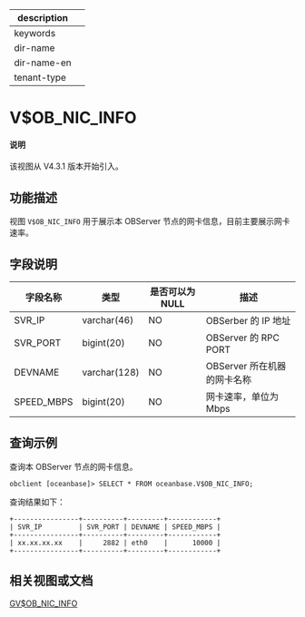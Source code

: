 |description||
|---|---|
|keywords||
|dir-name||
|dir-name-en||
|tenant-type||

# V$OB_NIC_INFO

<main id="notice" type='explain'>
<h4>说明</h4>
<p>该视图从 V4.3.1 版本开始引入。</p>
</main>

## 功能描述

视图 `V$OB_NIC_INFO` 用于展示本 OBServer 节点的网卡信息，目前主要展示网卡速率。

## 字段说明

| **字段名称** | **类型** | **是否可以为 NULL** | **描述** |
| ------------ | ------- | ------------------- | -------- |
| SVR_IP     | varchar(46)  | NO   | OBSerber 的 IP 地址    |
| SVR_PORT   | bigint(20)   | NO   | OBServer 的 RPC PORT    |
| DEVNAME    | varchar(128) | NO   | OBServer 所在机器的网卡名称     |
| SPEED_MBPS | bigint(20)   | NO   | 网卡速率，单位为 Mbps     |

## 查询示例

查询本 OBServer 节点的网卡信息。

```shell
obclient [oceanbase]> SELECT * FROM oceanbase.V$OB_NIC_INFO;
```

查询结果如下：

```shell
+----------------+----------+---------+------------+
| SVR_IP         | SVR_PORT | DEVNAME | SPEED_MBPS |
+----------------+----------+---------+------------+
| xx.xx.xx.xx    |     2882 | eth0    |      10000 |
+----------------+----------+---------+------------+
```

## 相关视图或文档

[GV$OB_NIC_INFO](1850.gv-ob_nic_info-of-sys-tenant.md)